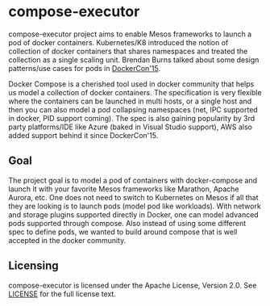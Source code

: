 # compose-executor

compose-executor project aims to enable Mesos frameworks to launch a pod of docker containers. Kubernetes/K8 introduced the notion of collection of docker containers that shares namespaces and treated the collection as a single scaling unit. Brendan Burns talked about some design patterns/use cases for pods in [DockerCon'15](https://www.youtube.com/watch?v=Ph3t8jIt894).

Docker Compose is a cherished tool used in docker community that helps us model a collection of docker containers. The specification is very flexible where the containers can be launched in multi hosts, or a single host and then you can also model a pod collapsing namespaces (net, IPC supported in docker, PID support coming). The spec is also gaining popularity by 3rd party platforms/IDE like Azure (baked in Visual Studio support), AWS also added support behind it since DockerCon'15.

## Goal

The project goal is to model a pod of containers with docker-compose and launch it with your favorite Mesos frameworks like Marathon, Apache Aurora, etc. One does not need to switch to Kubernetes on Mesos if all that they are looking is to launch pods (model pod like workloads). With network and storage plugins supported directly in Docker, one can model advanced pods supported through compose. Also instead of using some different spec to define pods, we wanted to build around compose that is well accepted in the docker community.

## Licensing
compose-executor is licensed under the Apache License, Version 2.0. See [LICENSE](/LICENSE) for the full license text.
